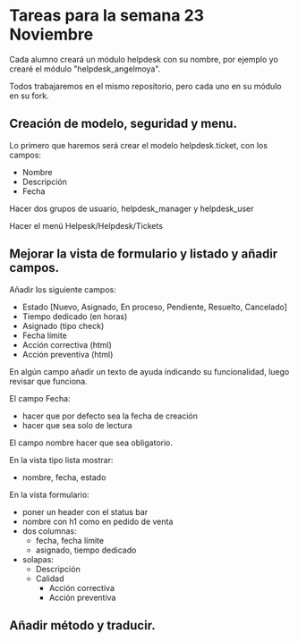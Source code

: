 # Tareas para la semana 23 Noviembre

Cada alumno creará un módulo helpdesk con su nombre, por ejemplo yo crearé el módulo "helpdesk_angelmoya".

Todos trabajaremos en el mismo repositorio, pero cada uno en su módulo en su fork.

## Creación de modelo, seguridad y menu.

Lo primero que haremos será crear el modelo helpdesk.ticket, con los campos:
- Nombre
- Descripción
- Fecha

Hacer dos grupos de usuario, helpdesk_manager y helpdesk_user

Hacer el menú Helpesk/Helpdesk/Tickets


## Mejorar la vista de formulario y listado y añadir campos.

Añadir los siguiente campos:
- Estado [Nuevo, Asignado, En proceso, Pendiente, Resuelto, Cancelado]
- Tiempo dedicado (en horas)
- Asignado (tipo check)
- Fecha límite
- Acción correctiva (html)
- Acción preventiva (html)

En algún campo añadir un texto de ayuda indicando su funcionalidad, luego revisar que funciona.

El campo Fecha:
- hacer que por defecto sea la fecha de creación
- hacer que sea solo de lectura

El campo nombre hacer que sea obligatorio.

En la vista tipo lista mostrar:
- nombre, fecha, estado

En la vista formulario:
- poner un header con el status bar
- nombre con h1 como en pedido de venta
- dos columnas:
  - fecha, fecha límite
  - asignado, tiempo dedicado
- solapas:
  - Descripción
  - Calidad
    - Acción correctiva
    - Acción preventiva

## Añadir método y traducir.
